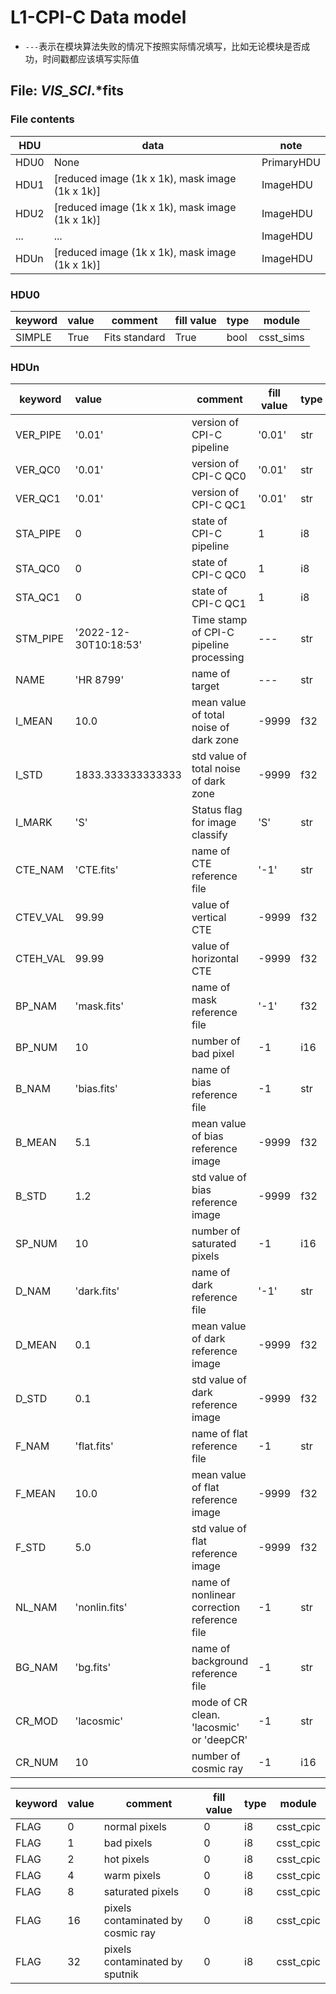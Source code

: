 # L1-CPI-C Data model

- `---`表示在模块算法失败的情况下按照实际情况填写，比如无论模块是否成功，时间戳都应该填写实际值

## File: *_VIS_SCI_*.*fits

### File contents

| HDU  | data                                            | note       |
|------|-------------------------------------------------|------------|
| HDU0 | None                                            | PrimaryHDU |
| HDU1 | [reduced image (1k x 1k), mask image (1k x 1k)] | ImageHDU   |
| HDU2 | [reduced image (1k x 1k), mask image (1k x 1k)] | ImageHDU   |
| ...  | ...                                             | ImageHDU   |
| HDUn | [reduced image (1k x 1k), mask image (1k x 1k)] | ImageHDU   |

### HDU0

| keyword | value | comment       | fill value    | type | module    |
|---------|:------|---------------|---------------|------|-----------|
| SIMPLE  | True  | Fits standard | True          | bool | csst_sims |     

### HDUn

| keyword   | value                 | comment                                         | fill value   | type | module                   |
|-----------|:----------------------|-------------------------------------------------|--------------|------|--------------------------|
|  VER_PIPE | '0.01'                | version of CPI-C pipeline                       | '0.01'       | str  | csst_cpic                |
|  VER_QC0  | '0.01'                | version of CPI-C QC0                            | '0.01'       | str  | csst_cpic                |
|  VER_QC1  | '0.01'                | version of CPI-C QC1                            | '0.01'       | str  | csst_cpic                |
|  STA_PIPE | 0                     | state of CPI-C pipeline                         | 1            | i8   | csst_cpic                |
|  STA_QC0  | 0                     | state of CPI-C QC0                              | 1            | i8   | csst_cpic                |
|  STA_QC1  | 0                     | state of CPI-C QC1                              | 1            | i8   | csst_cpic                |
|  STM_PIPE | '2022-12-30T10:18:53' | Time stamp of CPI-C pipeline processing         | ---          | str  | csst_cpic                |
|  NAME     | 'HR 8799'             | name of target                                  | ---          | str  | csst_cpic                |
|  I_MEAN   | 10.0                  | mean value of total noise of dark zone          | -9999        | f32  | csst_cpic                |        
|  I_STD    | 1833.333333333333     | std value of total noise of dark zone           | -9999        | f32  | csst_cpic                |
|  I_MARK   | 'S'                   | Status flag for image classify                  | 'S'          | str  | csst_cpic                |
|  CTE_NAM  | 'CTE.fits'            | name of CTE reference file                      | '-1'         | str  | csst_cpic                |
|  CTEV_VAL | 99.99                 | value of vertical CTE                           | -9999        | f32  | csst_cpic                |
|  CTEH_VAL | 99.99                 | value of horizontal CTE                         | -9999        | f32  | csst_cpic                |
|  BP_NAM   | 'mask.fits'           | name of mask reference file                     | '-1'         | f32  | csst_cpic                |
|  BP_NUM   | 10                    | number of bad pixel                             | -1           | i16  | csst_cpic                |
|  B_NAM    | 'bias.fits'           | name of bias reference file                     | -1           | str  | csst_cpic                |
|  B_MEAN   | 5.1                   | mean value of bias reference image              | -9999        | f32  | csst_cpic                |
|  B_STD    | 1.2                   | std value of bias reference image               | -9999        | f32  | csst_cpic                | 
|  SP_NUM   | 10                    | number of saturated pixels                      | -1           | i16  | csst_cpic                |
|  D_NAM    | 'dark.fits'           | name of dark reference file                     | '-1'         | str  | csst_cpic                |
|  D_MEAN   | 0.1                   | mean value of dark reference image              | -9999        | f32  | csst_cpic                |
|  D_STD    | 0.1                   | std value of dark reference image               | -9999        | f32  | csst_cpic                |
|  F_NAM    | 'flat.fits'           | name of flat reference file                     | -1           | str  | csst_cpic                |
|  F_MEAN   | 10.0                  | mean value of flat reference image              | -9999        | f32  | csst_cpic                |
|  F_STD    | 5.0                   | std value of flat reference image               | -9999        | f32  | csst_cpic                |
|  NL_NAM   | 'nonlin.fits'         | name of nonlinear correction reference file     | -1           | str  | csst_cpic                |
|  BG_NAM   | 'bg.fits'             | name of background reference file               | -1           | str  | csst_cpic                |
|  CR_MOD   | 'lacosmic'            | mode of CR clean. 'lacosmic' or 'deepCR'        | -1           | str  | csst_cpic                |
|  CR_NUM   | 10                    | number of cosmic ray                            | -1           | i16  | csst_cpic                | 



| keyword   | value                 | comment                                         | fill value   | type | module                   |
|-----------|:----------------------|-------------------------------------------------|--------------|------|--------------------------|
|  FLAG     | 0                     | normal pixels                                   | 0            | i8   | csst_cpic                |
|  FLAG     | 1                     | bad pixels                                      | 0            | i8   | csst_cpic                |
|  FLAG     | 2                     | hot pixels                                      | 0            | i8   | csst_cpic                |
|  FLAG     | 4                     | warm pixels                                     | 0            | i8   | csst_cpic                |
|  FLAG     | 8                     | saturated pixels                                | 0            | i8   | csst_cpic                |
|  FLAG     | 16                    | pixels contaminated by cosmic ray               | 0            | i8   | csst_cpic                |
|  FLAG     | 32                    | pixels contaminated by sputnik                  | 0            | i8   | csst_cpic                |